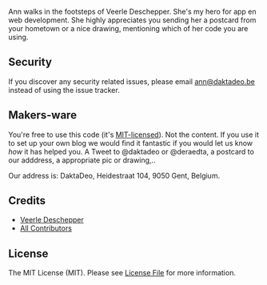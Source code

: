 Ann walks in the footsteps of Veerle Deschepper. She's my hero for app en web development. She highly appreciates you sending her a postcard from your hometown or a nice drawing, mentioning which of her code you are using.

## Security

If you discover any security related issues, please email ann@daktadeo.be instead of using the issue tracker.

## Makers-ware

You're free to use this code (it's [MIT-licensed](LICENSE.md)). Not the content. If you use it to set up your own blog we would find it fantastic if you would let us know _how_ it has helped you. A Tweet to @daktadeo or @deraedta, a postcard to our adddress, a appropriate pic or drawing,.. 

Our address is: DaktaDeo, Heidestraat 104, 9050 Gent, Belgium.


## Credits

- [Veerle Deschepper](https://github.com/gompje)
- [All Contributors](../../contributors)

## License

The MIT License (MIT). Please see [License File](LICENSE.md) for more information.
